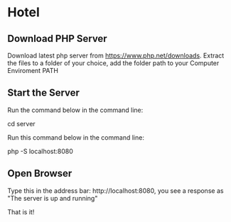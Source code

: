 # Hotel

## Download PHP Server

Download latest php server from https://www.php.net/downloads.
Extract the files to a folder of your choice, add the folder path to your Computer Enviroment PATH

## Start the Server

Run the command below in the command line:

cd server

Run this command below in the command line:

php -S localhost:8080

## Open Browser

Type this in the address bar: http://localhost:8080, you see a response as "The server is up and running"

That is it!

